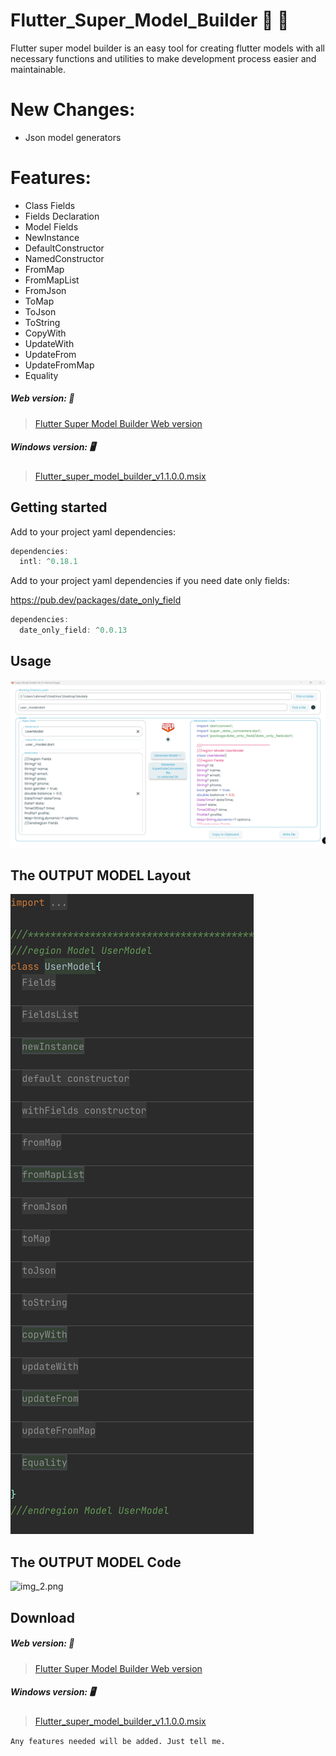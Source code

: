 # Flutter_Super_Model_Builder :100: :100:

Flutter super model builder is an easy tool for creating flutter models with all necessary functions and utilities to make development process easier and maintainable.

# New Changes:
* Json model generators

# Features:
* Class Fields
* Fields Declaration
* Model Fields
* NewInstance
* DefaultConstructor
* NamedConstructor
* FromMap
* FromMapList
* FromJson
* ToMap
* ToJson
* ToString
* CopyWith
* UpdateWith
* UpdateFrom
* UpdateFromMap
* Equality


##### Web version: :hotel:

> <a href="https://a7mdragab.github.io/flutter_super_model_builder" target="_blank">Flutter Super Model Builder Web version</a>


##### Windows version: :desktop_computer:

> <a href="https://github.com/a7mdragab/flutter_super_model_builder/releases/download/Main/Flutter_super_model_builder_v1.1.0.0.msix" target="_blank">Flutter_super_model_builder_v1.1.0.0.msix</a>

## Getting started


Add to your project yaml dependencies:
```dart
dependencies:
  intl: ^0.18.1
```
Add to your project yaml dependencies if you need date only fields:

https://pub.dev/packages/date_only_field
```dart
dependencies:
  date_only_field: ^0.0.13
```

## Usage

![img.png](img.png)

## The OUTPUT MODEL Layout
![img_1.png](img_1.png)

## The OUTPUT MODEL Code
![img_2.png](img_2.png)


## Download

##### Web version: :hotel:

> <a href="https://a7mdragab.github.io/flutter_super_model_builder" target="_blank">Flutter Super Model Builder Web version</a>


##### Windows version: :desktop_computer:

> <a href="https://github.com/a7mdragab/flutter_super_model_builder/releases/download/Main/Flutter_super_model_builder_v1.1.0.0.msix" target="_blank">Flutter_super_model_builder_v1.1.0.0.msix</a>


`Any features needed will be added. Just tell me.`
